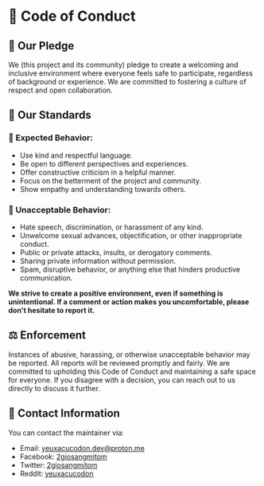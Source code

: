 # 📜 Code of Conduct

## 🤝 Our Pledge

We (this project and its community) pledge to create a welcoming and inclusive environment where everyone feels safe to participate, regardless of background or experience. We are committed to fostering a culture of respect and open collaboration.

## 🌟 Our Standards

### 🍂 Expected Behavior:

- Use kind and respectful language.
- Be open to different perspectives and experiences.
- Offer constructive criticism in a helpful manner.
- Focus on the betterment of the project and community.
- Show empathy and understanding towards others.

### 🌽 Unacceptable Behavior:

- Hate speech, discrimination, or harassment of any kind.
- Unwelcome sexual advances, objectification, or other inappropriate conduct.
- Public or private attacks, insults, or derogatory comments.
- Sharing private information without permission.
- Spam, disruptive behavior, or anything else that hinders productive communication.

**We strive to create a positive environment, even if something is unintentional. If a comment or action makes you uncomfortable, please don't hesitate to report it.**

## ⚖️ Enforcement

Instances of abusive, harassing, or otherwise unacceptable behavior may be reported. All reports will be reviewed promptly and fairly. We are committed to upholding this Code of Conduct and maintaining a safe space for everyone. If you disagree with a decision, you can reach out to us directly to discuss it further.

## 📧 Contact Information

You can contact the maintainer via:

- Email: [yeuxacucodon.dev@proton.me](mailto:yeuxacucodon.dev@proton.me)
- Facebook: [2giosangmitom](https://www.facebook.com/2giosangmitom)
- Twitter: [2giosangmitom](https://twitter.com/2giosangmitom)
- Reddit: [yeuxacucodon](https://www.reddit.com/user/yeuxacucodon/)
